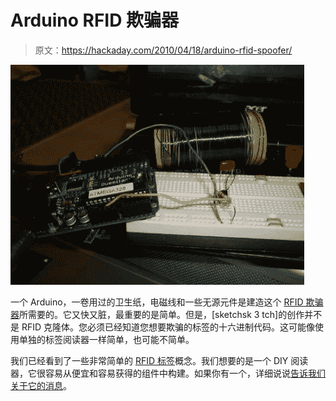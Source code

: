 # Arduino RFID 欺骗器

> 原文：<https://hackaday.com/2010/04/18/arduino-rfid-spoofer/>

![](img/24ac57e4167b28502c42f5970b7da480.png "arduino-RFID-spoofer")

一个 Arduino，一卷用过的卫生纸，电磁线和一些无源元件是建造这个 [RFID 欺骗器](http://www.instructables.com/id/Stupid-Simple-Arduino-LF-RFID-Tag-Spoofer)所需要的。它又快又脏，最重要的是简单。但是，[sketchsk 3 tch]的创作并不是 RFID 克隆体。您必须已经知道您想要欺骗的标签的十六进制代码。这可能像使用单独的标签阅读器一样简单，也可能不简单。

我们已经看到了一些非常简单的 [RFID 标签](http://hackaday.com/2009/06/27/avr-rfid-tag/)概念。我们想要的是一个 DIY 阅读器，它很容易从便宜和容易获得的组件中构建。如果你有一个，详细说说[告诉我们关于它的消息](http://hackaday.com/contact-hack-a-day/)。